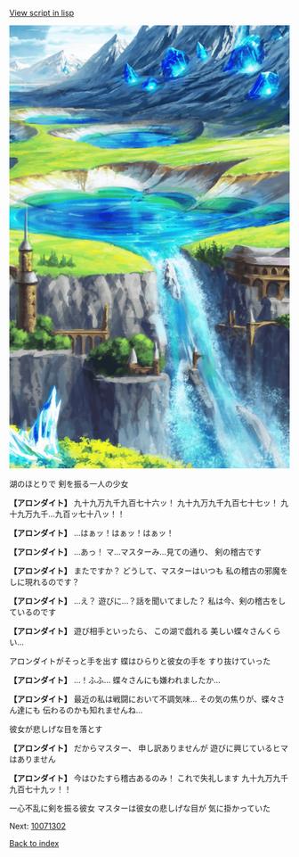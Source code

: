 [View script in lisp](../scripts/10071301.txt)

![highland.png](../images/backgrounds/highland.png)

湖のほとりで
剣を振る一人の少女

**【アロンダイト】**
九十九万九千九百七十六ッ！
九十九万九千九百七十七ッ！
九十九万九千…九百ッ七十八ッ！！

**【アロンダイト】**
…はぁッ！はぁッ！はぁッ！

**【アロンダイト】**
…あっ！
マ…マスターみ…見ての通り、
剣の稽古です

**【アロンダイト】**
またですか？
どうして、マスターはいつも
私の稽古の邪魔をしに現れるのです？

**【アロンダイト】**
…え？
遊びに…？話を聞いてました？
私は今、剣の稽古をしているのです

**【アロンダイト】**
遊び相手といったら、
この湖で戯れる
美しい蝶々さんくらい…

アロンダイトがそっと手を出す
蝶はひらりと彼女の手を
すり抜けていった

**【アロンダイト】**
…！ふふ…
蝶々さんにも嫌われましたか…

**【アロンダイト】**
最近の私は戦闘において不調気味…
その気の焦りが、蝶々さん達にも
伝わるのかも知れませんね…

彼女が悲しげな目を落とす

**【アロンダイト】**
だからマスター、
申し訳ありませんが
遊びに興じているヒマはありません

**【アロンダイト】**
今はひたすら稽古あるのみ！
これで失礼します
九十九万九千九百七十九ッ！！

一心不乱に剣を振る彼女
マスターは彼女の悲しげな目が
気に掛かっていた

Next: [10071302](10071302.md)

[Back to index](index.md)
